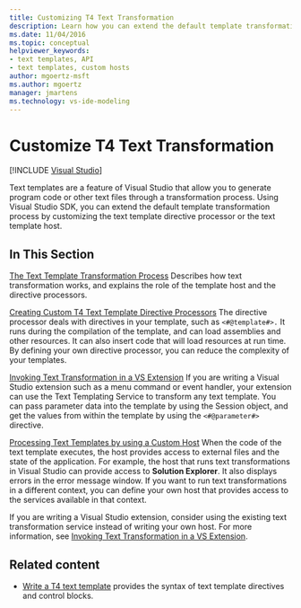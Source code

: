 ```yaml
---
title: Customizing T4 Text Transformation
description: Learn how you can extend the default template transformation process by customizing the text template directive processor or the text template host.
ms.date: 11/04/2016
ms.topic: conceptual
helpviewer_keywords:
- text templates, API
- text templates, custom hosts
author: mgoertz-msft
ms.author: mgoertz
manager: jmartens
ms.technology: vs-ide-modeling
---
```

# Customize T4 Text Transformation

 [!INCLUDE [Visual Studio](~/includes/applies-to-version/vs-windows-only.md)]

Text templates are a feature of Visual Studio that allow you to generate program code or other text files through a transformation process. Using Visual Studio SDK, you can extend the default template transformation process by customizing the text template directive processor or the text template host.

## In This Section

 [The Text Template Transformation Process](../modeling/the-text-template-transformation-process.md)
 Describes how text transformation works, and explains the role of the template host and the directive processors.

 [Creating Custom T4 Text Template Directive Processors](../modeling/creating-custom-t4-text-template-directive-processors.md)
 The directive processor deals with directives in your template, such as `<#@template#>.` It runs during the compilation of the template, and can load assemblies and other resources. It can also insert code that will load resources at run time. By defining your own directive processor, you can reduce the complexity of your templates.

 [Invoking Text Transformation in a VS Extension](../modeling/invoking-text-transformation-in-a-vs-extension.md)
 If you are writing a Visual Studio extension such as a menu command or event handler, your extension can use the Text Templating Service to transform any text template. You can pass parameter data into the template by using the Session object, and get the values from within the template by using the `<#@parameter#>` directive.

 [Processing Text Templates by using a Custom Host](../modeling/processing-text-templates-by-using-a-custom-host.md)
 When the code of the text template executes, the host provides access to external files and the state of the application. For example, the host that runs text transformations in Visual Studio can provide access to **Solution Explorer**. It also displays errors in the error message window. If you want to run text transformations in a different context, you can define your own host that provides access to the services available in that context.

 If you are writing a Visual Studio extension, consider using the existing text transformation service instead of writing your own host. For more information, see [Invoking Text Transformation in a VS Extension](../modeling/invoking-text-transformation-in-a-vs-extension.md).

## Related content

- [Write a T4 text template](../modeling/writing-a-t4-text-template.md) provides the syntax of text template directives and control blocks.

